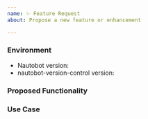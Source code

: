 ```yaml
---
name: ✨ Feature Request
about: Propose a new feature or enhancement

---
```


### Environment
* Nautobot version:  <!-- Example: 1.5.3 -->
* nautobot-version-control version:  <!-- Example: 0.1.0 -->

<!--
    Describe in detail the new functionality you are proposing.
-->
### Proposed Functionality

<!--
    Convey an example use case for your proposed feature. Write from the
    perspective of a user who would benefit from the proposed
    functionality and describe how.
--->
### Use Case

